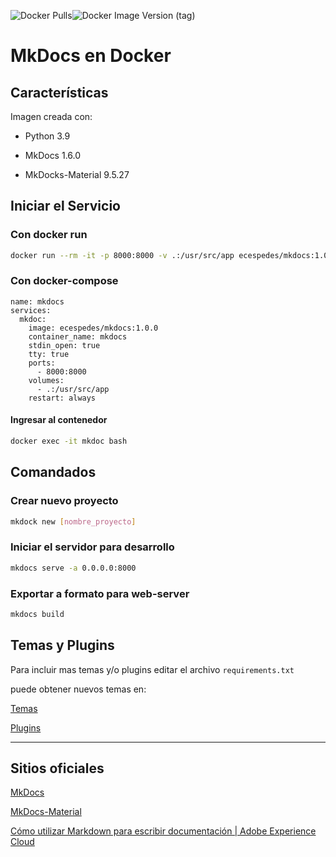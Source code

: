 ![Docker Pulls](https://img.shields.io/docker/pulls/ecespedes/mkdocs)![Docker Image Version (tag)](https://img.shields.io/docker/v/ecespedes/mkdocs/latest)

# MkDocs en Docker

## Características

Imagen creada con:

-   Python 3.9

-   MkDocs 1.6.0

-   MkDocks-Material 9.5.27

## Iniciar el Servicio

### Con docker run

```bash
docker run --rm -it -p 8000:8000 -v .:/usr/src/app ecespedes/mkdocs:1.0.0 bash
```

### Con docker-compose

```docker
name: mkdocs
services:
  mkdoc:
    image: ecespedes/mkdocs:1.0.0
    container_name: mkdocs
    stdin_open: true
    tty: true
    ports:
      - 8000:8000
    volumes:
      - .:/usr/src/app
    restart: always
```

#### Ingresar al contenedor

```bash
docker exec -it mkdoc bash
```

## Comandados

### Crear nuevo proyecto

```bash
mkdock new [nombre_proyecto]
```

### Iniciar el servidor para desarrollo

```bash
mkdocs serve -a 0.0.0.0:8000
```

### Exportar a formato para web-server

```bash
mkdocs build
```

## Temas y Plugins

Para incluir mas temas y/o plugins editar el archivo `requirements.txt`

puede obtener nuevos temas en:

[Temas](https://github.com/mkdocs/mkdocs/wiki/MkDocs-Themes)

[Plugins](https://github.com/mkdocs/catalog)

---

## Sitios oficiales

[MkDocs](https://www.mkdocs.org)

[MkDocs-Material](https://github.com/squidfunk/mkdocs-material)

[Cómo utilizar Markdown para escribir documentación | Adobe Experience Cloud](https://experienceleague.adobe.com/es/docs/contributor/contributor-guide/writing-essentials/markdown)
